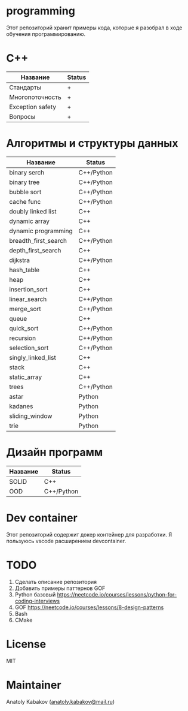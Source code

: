 # programming

Этот репозиторий хранит примеры кода, которые я разобрал в ходе обучения
программированию.

# C++

| Название         | Status |
| ---------------- | ------ |
| Стандарты        | +      |
| Многопоточность  | +      |
| Exception safety | +      |
| Вопросы          | +      |

# Алгоритмы и структуры данных

| Название             | Status     |
| -------------------- | ---------- |
| binary serch         | C++/Python |
| binary tree          | C++/Python |
| bubble sort          | C++/Python |
| cache func           | C++/Python |
| doubly linked list   | C++        |
| dynamic array        | C++        |
| dynamic programming  | C++        |
| breadth_first_search | C++/Python |
| depth_first_search   | C++        |
| dijkstra             | C++/Python |
| hash_table           | C++        |
| heap                 | C++        |
| insertion_sort       | C++        |
| linear_search        | C++/Python |
| merge_sort           | C++/Python |
| queue                | C++        |
| quick_sort           | C++/Python |
| recursion            | C++/Python |
| selection_sort       | C++/Python |
| singly_linked_list   | C++        |
| stack                | C++        |
| static_array         | C++        |
| trees                | C++/Python |
| astar                | Python     |
| kadanes              | Python     |
| sliding_window       | Python     |
| trie                 | Python     |

# Дизайн программ

| Название | Status     |
| -------- | ---------- |
| SOLID    | C++        |
| OOD      | C++/Python |

# Dev container

Этот репозиторий содержит докер контейнер для разработки. Я пользуюсь vscode
расширением devcontainer.

# TODO

1. Сделать описание репозитория
2. Добавить примеры паттернов GOF
3. Python базовый
   https://neetcode.io/courses/lessons/python-for-coding-interviews
4. GOF https://neetcode.io/courses/lessons/8-design-patterns
5. Bash
6. CMake

# License

MIT

# Maintainer

Anatoly Kabakov (anatoly.kabakov@mail.ru)

